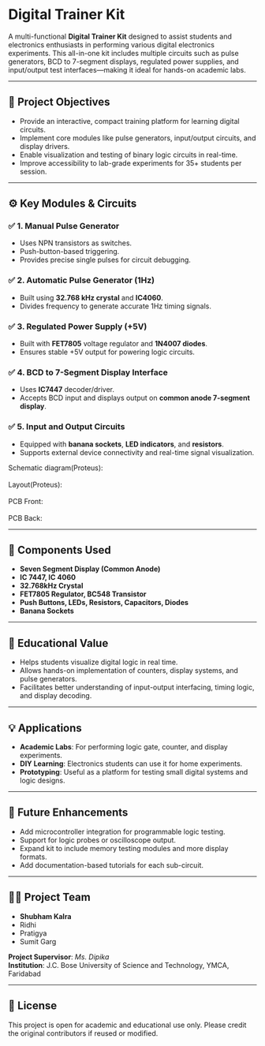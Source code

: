 # Digital Trainer Kit

A multi-functional **Digital Trainer Kit** designed to assist students and electronics enthusiasts in performing various digital electronics experiments. This all-in-one kit includes multiple circuits such as pulse generators, BCD to 7-segment displays, regulated power supplies, and input/output test interfaces—making it ideal for hands-on academic labs.

---

## 🎯 Project Objectives
- Provide an interactive, compact training platform for learning digital circuits.
- Implement core modules like pulse generators, input/output circuits, and display drivers.
- Enable visualization and testing of binary logic circuits in real-time.
- Improve accessibility to lab-grade experiments for 35+ students per session.

---

## ⚙️ Key Modules & Circuits
### ✅ 1. Manual Pulse Generator
- Uses NPN transistors as switches.
- Push-button-based triggering.
- Provides precise single pulses for circuit debugging.

### ✅ 2. Automatic Pulse Generator (1Hz)
- Built using **32.768 kHz crystal** and **IC4060**.
- Divides frequency to generate accurate 1Hz timing signals.

### ✅ 3. Regulated Power Supply (+5V)
- Built with **FET7805** voltage regulator and **1N4007 diodes**.
- Ensures stable +5V output for powering logic circuits.

### ✅ 4. BCD to 7-Segment Display Interface
- Uses **IC7447** decoder/driver.
- Accepts BCD input and displays output on **common anode 7-segment display**.

### ✅ 5. Input and Output Circuits
- Equipped with **banana sockets**, **LED indicators**, and **resistors**.
- Supports external device connectivity and real-time signal visualization.

Schematic diagram(Proteus): <img src=""> <br>
<br>
Layout(Proteus): <img src=""> <br>
<br>
PCB Front: <img src=""> <br>
<br>
PCB Back: <img src=""> <br>

---

## 🧰 Components Used
- **Seven Segment Display (Common Anode)**
- **IC 7447, IC 4060**
- **32.768kHz Crystal**
- **FET7805 Regulator, BC548 Transistor**
- **Push Buttons, LEDs, Resistors, Capacitors, Diodes**
- **Banana Sockets**

---

## 📌 Educational Value
- Helps students visualize digital logic in real time.
- Allows hands-on implementation of counters, display systems, and pulse generators.
- Facilitates better understanding of input-output interfacing, timing logic, and display decoding.

---

## 💡 Applications
- **Academic Labs**: For performing logic gate, counter, and display experiments.
- **DIY Learning**: Electronics students can use it for home experiments.
- **Prototyping**: Useful as a platform for testing small digital systems and logic designs.

---

## 🚀 Future Enhancements
- Add microcontroller integration for programmable logic testing.
- Support for logic probes or oscilloscope output.
- Expand kit to include memory testing modules and more display formats.
- Add documentation-based tutorials for each sub-circuit.

---

## 👨‍💻 Project Team
- **Shubham Kalra**  
- Ridhi  
- Pratigya  
- Sumit Garg

**Project Supervisor**: *Ms. Dipika*  
**Institution**: J.C. Bose University of Science and Technology, YMCA, Faridabad

---

## 📄 License
This project is open for academic and educational use only. Please credit the original contributors if reused or modified.
